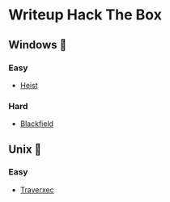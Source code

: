 # Writeup Hack The Box

## Windows 📁

### Easy
- [Heist](https://github.com/luksecurity/htb-writeup/blob/main/heist/wu.md)

### Hard
- [Blackfield](https://github.com/luksecurity/htb-writeup/blob/main/blackfield/HTB-Blackfield.md)

## Unix 🐧

### Easy
- [Traverxec](https://github.com/luksecurity/htb-writeup/blob/main/traverxec/HTB-traverxec.md)
